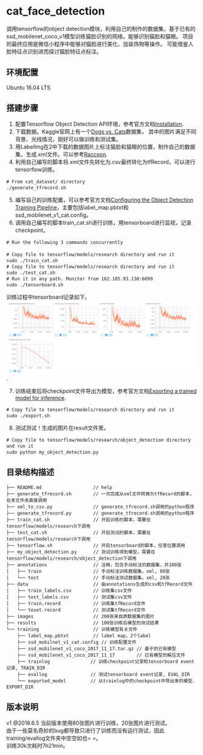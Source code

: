 # cat_face_detection
调用tensorflow的object detection模块，利用自己的制作的数据集，基于已有的ssd_mobilenet_coco_v1模型训练猫脸识别的网络，能够识别猫脸和猫眼。
项目的最终应用是微信小程序中能够对猫脸进行美化、加装饰物等操作。
可能借鉴人脸特征点识别进而探讨猫脸特征点标注。

## 环境配置
Ubuntu 16.04 LTS

## 搭建步骤
1. 配置Tensorflow Object Detection API环境，参考官方文档[Installation](https://github.com/tensorflow/models/blob/master/research/object_detection/g3doc/installation.md).  
2. 下载数据。Kaggle官网上有一个[Dogs vs. Cats](https://github.com/tensorflow/models/blob/master/research/object_detection/g3doc/installation.md)数据集，
其中的图片满足不同背景、光线情况，刚好可以做训练和测试集。  
3. 用LabelImg在2中下载的数据图片上标注猫脸和猫眼的位置，制作自己的数据集，生成.xml文件。可以参考[Raccoon](https://towardsdatascience.com/how-to-train-your-own-object-detector-with-tensorflows-object-detector-api-bec72ecfe1d9).  
4. 利用自己编写的脚本将.xml文件先转化为.csv最终转化为tfRecord，可以进行tensorflow训练。  
```
# From cat_dataset/ directory
./generate_tfrecord.sh
```
5. 编写自己的训练配置，可以参考官方文档[Configuring the Object Detection Training Pipeline](https://github.com/tensorflow/models/blob/master/research/object_detection/g3doc/configuring_jobs.md)，主要包括label_map.pbtxt和ssd_mobilenet_v1_cat.config。  
6. 调用自己编写的脚本train_cat.sh进行训练，用tensorboard进行监视，记录checkpoint。
```
# Run the following 3 commands concurrently

# Copy file to tensorflow/models/research directory and run it
sudo ./train_cat.sh
# Copy file to tensorflow/models/research directory and run it
sudo ./test_cat.sh
# Run it in any path. Monitor from 162.105.93.130:6099
sudo ./tensorboard.sh
```
训练过程中tensorboard记录如下。
![Loss](https://github.com/Orienfish/cat_face_detection/blob/master/losses.png).  

7. 训练结束后将checkpoint文件导出为模型，参考官方文档[Exporting a trained model for inference](https://github.com/tensorflow/models/blob/master/research/object_detection/g3doc/exporting_models.md).
```
# Copy file to tensorflow/models/research directory and run it
sudo ./export.sh
```
8. 测试测试！生成的图片在result文件里。
```
# Copy file to tensorflow/models/research/object_detection directory and run it
sudo python my_object_detection.py
```

## 目录结构描述
```
├── README.md                   // help
├── generate_tfrecord.sh        // 一次完成从xml文件转换为tfRecord的脚本，在本文件夹直接调用
├── xml_to_csv.py               // generate_tfrecord.sh调用的python程序
├── generate_tfrecord.py        // generate_tfrecord.sh调用的python程序
├── train_cat.sh                // 开启训练的脚本，需要在tensorflow/models/research下调用
├── test_cat.sh                 // 开启测试的脚本，需要在tensorflow/models/research下调用
├── tensorflow.sh               // 开启tensorboard的脚本，任意位置调用
├── my_object_detection.py      // 测试训练得到模型，需要在tensorflow/models/research/object_detection下调用
├── annotations                 // 注释，包含手动标注的数据集，共100张
│   ├── train                   // 手动标注训练数据集，xml, 80张
│   └── test                    // 手动标注测试数据集，xml, 20张
├── data                        // 由annotations生成的csv和tfRecord文件
│   ├── train_labels.csv        // 训练集csv文件
│   ├── test_labels.csv         // 测试集csv文件
│   ├── train.record            // 训练集tfRecord文件
│   └── teset.record            // 测试集tfRecord文件
├── images                      // 200张来自原数据集的图片
├── results                     // 100张训练后模型的测试结果
└── training                    // 训练模型有关文件
    ├── label_map.pbtxt         // label map，2个label
    ├── ssd_mobilnet_v1_cat.config // 训练配置文件
    ├── ssd_mobilenet_v1_coco_2017_11_17.tar.gz // 基于的已有模型
    ├── ssd_mobilenet_v1_coco_2017_11_17        // 已有模型的解压文件
    ├── trainlog               // 训练checkpoint记录和tensorboard event记录, TRAIN_DIR
    ├── evallog                // 测试tensorboard event记录, EVAL_DIR
    └── exported_model         // 从trainlog中的checkpoint中导出来的模型，EXPORT_DIR
```

## 版本说明
v1 @2018.6.5
当前版本使用80张图片进行训练，20张图片进行测试。  
由于一些莫名奇妙的bug都导致只进行了训练而没有运行测试，因此training/evallog文件夹中空空如也= =。  
训练30k次耗时7h21min。
